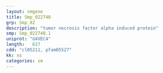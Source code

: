 ```yaml
---
layout: smgene
title: Smp_022740
grp: Smp_02
description: "tumor necrosis factor alpha induced protein"
smp: Smp_022740.1
uniprot: "G4VEC4"
length:   627
cdd: "cl05211, pfam05527"
kk: ns
categories: sm
---
```

